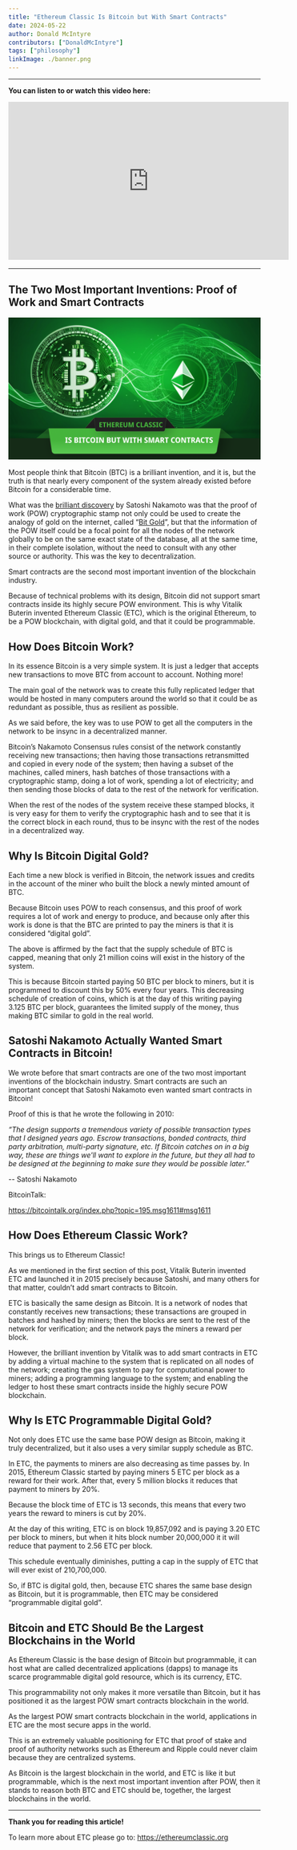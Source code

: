 ```yaml
---
title: "Ethereum Classic Is Bitcoin but With Smart Contracts"
date: 2024-05-22
author: Donald McIntyre
contributors: ["DonaldMcIntyre"]
tags: ["philosophy"]
linkImage: ./banner.png
---
```


---
**You can listen to or watch this video here:**

<iframe width="560" height="315" src="https://www.youtube.com/embed/btzFfy0m-1U" title="YouTube video player" frameborder="0" allow="accelerometer; autoplay; clipboard-write; encrypted-media; gyroscope; picture-in-picture; web-share" allowfullscreen></iframe>

---

## The Two Most Important Inventions: Proof of Work and Smart Contracts

![](./banner.png)

Most people think that Bitcoin (BTC) is a brilliant invention, and it is, but the truth is that nearly every component of the system already existed before Bitcoin for a considerable time.

What was the [brilliant discovery](https://ethereumclassic.org/blog/2023-11-16-etc-proof-of-work-course-2-what-didnt-exist-was-a-secure-consensus-mechanism) by Satoshi Nakamoto was that the proof of work (POW) cryptographic stamp not only could be used to create the analogy of gold on the internet, called “[Bit Gold](https://unenumerated.blogspot.com/2005/12/bit-gold.html)”, but that the information of the POW itself could be a focal point for all the nodes of the network globally to be on the same exact state of the database, all at the same time, in their complete isolation, without the need to consult with any other source or authority. This was the key to decentralization.

Smart contracts are the second most important invention of the blockchain industry. 

Because of technical problems with its design, Bitcoin did not support smart contracts inside its highly secure POW environment. This is why Vitalik Buterin invented Ethereum Classic (ETC), which is the original Ethereum, to be a POW blockchain, with digital gold, and that it could be programmable.

## How Does Bitcoin Work?

In its essence Bitcoin is a very simple system. It is just a ledger that accepts new transactions to move BTC from account to account. Nothing more!

The main goal of the network was to create this fully replicated ledger that would be hosted in many computers around the world so that it could be as redundant as possible, thus as resilient as possible.

As we said before, the key was to use POW to get all the computers in the network to be insync in a decentralized manner.

Bitcoin’s Nakamoto Consensus rules consist of the network constantly receiving new transactions; then having those transactions retransmitted and copied in every node of the system; then having a subset of the machines, called miners, hash batches of those transactions with a cryptographic stamp, doing a lot of work, spending a lot of electricity; and then sending those blocks of data to the rest of the network for verification.

When the rest of the nodes of the system receive these stamped blocks, it is very easy for them to verify the cryptographic hash and to see that it is the correct block in each round, thus to be insync with the rest of the nodes in a decentralized way.

## Why Is Bitcoin Digital Gold?

Each time a new block is verified in Bitcoin, the network issues and credits in the account of the miner who built the block a newly minted amount of BTC.

Because Bitcoin uses POW to reach consensus, and this proof of work requires a lot of work and energy to produce, and because only after this work is done is that the BTC are printed to pay the miners is that it is considered “digital gold”.

The above is affirmed by the fact that the supply schedule of BTC is capped, meaning that only 21 million coins will exist in the history of the system.

This is because Bitcoin started paying 50 BTC per block to miners, but it is programmed to discount this by 50% every four years. This decreasing schedule of creation of coins, which is at the day of this writing paying 3.125 BTC per block, guarantees the limited supply of the money, thus making BTC similar to gold in the real world.

## Satoshi Nakamoto Actually Wanted Smart Contracts in Bitcoin!

We wrote before that smart contracts are one of the two most important inventions of the blockchain industry. Smart contracts are such an important concept that Satoshi Nakamoto even wanted smart contracts in Bitcoin!

Proof of this is that he wrote the following in 2010:

*“The design supports a tremendous variety of possible transaction types that I designed years ago.  Escrow transactions, bonded contracts, third party arbitration, multi-party signature, etc.  If Bitcoin catches on in a big way, these are things we'll want to explore in the future, but they all had to be designed at the beginning to make sure they would be possible later.”*

-- Satoshi Nakamoto

BitcoinTalk: 

https://bitcointalk.org/index.php?topic=195.msg1611#msg1611

## How Does Ethereum Classic Work?

This brings us to Ethereum Classic!

As we mentioned in the first section of this post, Vitalik Buterin invented ETC and launched it in 2015 precisely because Satoshi, and many others for that matter, couldn’t add smart contracts to Bitcoin.

ETC is basically the same design as Bitcoin. It is a network of nodes that constantly receives new transactions; these transactions are grouped in batches and hashed by miners; then the blocks are sent to the rest of the network for verification; and the network pays the miners a reward per block.

However, the brilliant invention by Vitalik was to add smart contracts in ETC by adding a virtual machine to the system that is replicated on all nodes of the network; creating the gas system to pay for computational power to miners; adding a programming language to the system; and enabling the ledger to host these smart contracts inside the highly secure POW blockchain.

## Why Is ETC Programmable Digital Gold?

Not only does ETC use the same base POW design as Bitcoin, making it truly decentralized, but it also uses a very similar supply schedule as BTC.

In ETC, the payments to miners are also decreasing as time passes by. In 2015, Ethereum Classic started by paying miners 5 ETC per block as a reward for their work. After that, every 5 million blocks it reduces that payment to miners by 20%.

Because the block time of ETC is 13 seconds, this means that every two years the reward to miners is cut by 20%. 

At the day of this writing, ETC is on block 19,857,092 and is paying 3.20 ETC per block to miners, but when it hits block number 20,000,000 it it will reduce that payment to 2.56 ETC per block.

This schedule eventually diminishes, putting a cap in the supply of ETC that will ever exist of 210,700,000.

So, if BTC is digital gold, then, because ETC shares the same base design as Bitcoin, but it is programmable, then ETC may be considered “programmable digital gold”.

## Bitcoin and ETC Should Be the Largest Blockchains in the World

As Ethereum Classic is the base design of Bitcoin but programmable, it can host what are called decentralized applications (dapps) to manage its scarce programmable digital gold resource, which is its currency, ETC.

This programmability not only makes it more versatile than Bitcoin, but it has positioned it as the largest POW smart contracts blockchain in the world.

As the largest POW smart contracts blockchain in the world, applications in ETC are the most secure apps in the world. 

This is an extremely valuable positioning for ETC that proof of stake and proof of authority networks such as Ethereum and Ripple could never claim because they are centralized systems.

As Bitcoin is the largest blockchain in the world, and ETC is like it but programmable, which is the next most important invention after POW, then it stands to reason both BTC and ETC should be, together, the largest blockchains in the world.

---

**Thank you for reading this article!**

To learn more about ETC please go to: https://ethereumclassic.org
